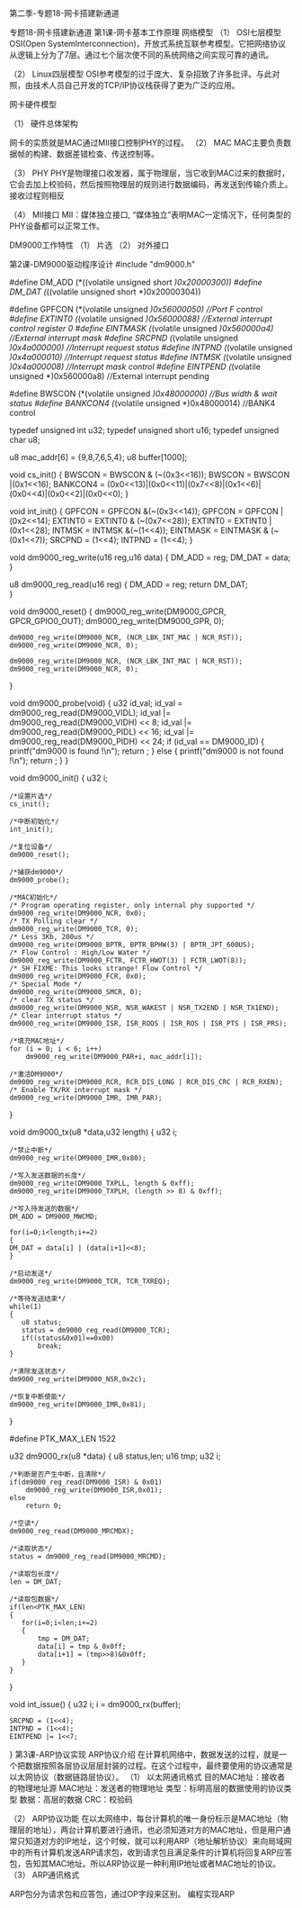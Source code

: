 第二季-专题18-网卡搭建新通道 

专题18-网卡搭建新通道
第1课-网卡基本工作原理
网络模型
（1）     OSI七层模型
OSI(Open SystemInterconnection)，开放式系统互联参考模型。它把网络协议从逻辑上分为了7层。通过七个层次使不同的系统网络之间实现可靠的通讯。
 
 
 
（2）     Linux四层模型
OSI参考模型的过于庞大、复杂招致了许多批评。与此对照，由技术人员自己开发的TCP/IP协议栈获得了更为广泛的应用。
 
 
网卡硬件模型
 
（1）     硬件总体架构
 
网卡的实质就是MAC通过MII接口控制PHY的过程。
（2）     MAC
MAC主要负责数据帧的构建、数据差错检查、传送控制等。
 
 
（3）     PHY
PHY是物理接口收发器，属于物理层，当它收到MAC过来的数据时，它会去加上校验码，然后按照物理层的规则进行数据编码，再发送到传输介质上。接收过程则相反
 
（4）     MII接口
MII：媒体独立接口, “媒体独立”表明MAC一定情况下，任何类型的PHY设备都可以正常工作。
 
 
DM9000工作特性
（1）     片选
（2）     对外接口
 
第2课-DM9000驱动程序设计
#include "dm9000.h"
 
#define DM_ADD (*((volatile unsigned short *)0x20000300))
#define DM_DAT (*((volatile unsigned short *)0x20000304))
 
#define GPFCON    (*(volatile unsigned *)0x56000050) //Port F control
#define EXTINT0   (*(volatile unsigned *)0x56000088) //External interrupt control register 0
#define EINTMASK  (*(volatile unsigned *)0x560000a4) //External interrupt mask
#define SRCPND     (*(volatile unsigned *)0x4a000000) //Interrupt request status
#define INTPND     (*(volatile unsigned *)0x4a000010) //Interrupt request status
#define INTMSK     (*(volatile unsigned *)0x4a000008) //Interrupt mask control
#define EINTPEND  (*(volatile unsigned *)0x560000a8) //External interrupt pending
 
#define BWSCON    (*(volatile unsigned *)0x48000000) //Bus width & wait status
#define BANKCON4  (*(volatile unsigned *)0x48000014) //BANK4 control
 
 
typedef unsigned int u32;
typedef unsigned short u16;
typedef unsigned char u8;
 
 
u8 mac_addr[6] = {9,8,7,6,5,4};
u8 buffer[1000];
 
void cs_init()
{
    BWSCON = BWSCON & (~(0x3<<16));
    BWSCON = BWSCON |(0x1<<16);
    BANKCON4 = (0x0<<13)|(0x0<<11)|(0x7<<8)|(0x1<<6)|(0x0<<4)|(0x0<<2)|(0x0<<0);
}
 
void int_init()
{
    GPFCON = GPFCON &(~(0x3<<14));
    GPFCON = GPFCON |(0x2<<14);
    EXTINT0 = EXTINT0 & (~(0x7<<28));
    EXTINT0 = EXTINT0 | (0x1<<28);
    INTMSK = INTMSK &(~(1<<4));
    EINTMASK = EINTMASK & (~(0x1<<7));
    SRCPND = (1<<4);
    INTPND = (1<<4);
}
 
void dm9000_reg_write(u16 reg,u16 data)
{
    DM_ADD = reg;
    DM_DAT = data;  
}
 
u8 dm9000_reg_read(u16 reg)
{
    DM_ADD = reg;
    return DM_DAT;  
}
 
void dm9000_reset()
{
    dm9000_reg_write(DM9000_GPCR, GPCR_GPIO0_OUT);
    dm9000_reg_write(DM9000_GPR, 0);  
   
    dm9000_reg_write(DM9000_NCR, (NCR_LBK_INT_MAC | NCR_RST));
    dm9000_reg_write(DM9000_NCR, 0);
   
    dm9000_reg_write(DM9000_NCR, (NCR_LBK_INT_MAC | NCR_RST));
    dm9000_reg_write(DM9000_NCR, 0);
}
 
void dm9000_probe(void)
{
    u32 id_val;
    id_val = dm9000_reg_read(DM9000_VIDL);
    id_val |= dm9000_reg_read(DM9000_VIDH) << 8;
    id_val |= dm9000_reg_read(DM9000_PIDL) << 16;
    id_val |= dm9000_reg_read(DM9000_PIDH) << 24;
    if (id_val == DM9000_ID) {
        printf("dm9000 is found !\n");
        return ;
    } else {
        printf("dm9000 is not found !\n");
        return ;
    }
}
 
void dm9000_init()
{
    u32 i;
   
    /*设置片选*/
    cs_init();
   
    /*中断初始化*/
    int_init();
   
    /*复位设备*/
    dm9000_reset();
   
    /*捕获dm9000*/
    dm9000_probe();
   
    /*MAC初始化*/
    /* Program operating register, only internal phy supported */
    dm9000_reg_write(DM9000_NCR, 0x0);
    /* TX Polling clear */
    dm9000_reg_write(DM9000_TCR, 0);
    /* Less 3Kb, 200us */
    dm9000_reg_write(DM9000_BPTR, BPTR_BPHW(3) | BPTR_JPT_600US);
    /* Flow Control : High/Low Water */
    dm9000_reg_write(DM9000_FCTR, FCTR_HWOT(3) | FCTR_LWOT(8));
    /* SH FIXME: This looks strange! Flow Control */
    dm9000_reg_write(DM9000_FCR, 0x0);
    /* Special Mode */
    dm9000_reg_write(DM9000_SMCR, 0);
    /* clear TX status */
    dm9000_reg_write(DM9000_NSR, NSR_WAKEST | NSR_TX2END | NSR_TX1END);
    /* Clear interrupt status */
    dm9000_reg_write(DM9000_ISR, ISR_ROOS | ISR_ROS | ISR_PTS | ISR_PRS);
   
    /*填充MAC地址*/
    for (i = 0; i < 6; i++)
        dm9000_reg_write(DM9000_PAR+i, mac_addr[i]);
   
    /*激活DM9000*/
    dm9000_reg_write(DM9000_RCR, RCR_DIS_LONG | RCR_DIS_CRC | RCR_RXEN);
    /* Enable TX/RX interrupt mask */
    dm9000_reg_write(DM9000_IMR, IMR_PAR);
}
 
void dm9000_tx(u8 *data,u32 length)
{
    u32 i;
   
    /*禁止中断*/
    dm9000_reg_write(DM9000_IMR,0x80);
   
    /*写入发送数据的长度*/
    dm9000_reg_write(DM9000_TXPLL, length & 0xff);
    dm9000_reg_write(DM9000_TXPLH, (length >> 8) & 0xff);
   
    /*写入待发送的数据*/
    DM_ADD = DM9000_MWCMD;
  
    for(i=0;i<length;i+=2)
    {
    DM_DAT = data[i] | (data[i+1]<<8);
    }
   
    /*启动发送*/
    dm9000_reg_write(DM9000_TCR, TCR_TXREQ);
   
    /*等待发送结束*/
    while(1)
    {
       u8 status;
       status = dm9000_reg_read(DM9000_TCR);
       if((status&0x01)==0x00)
           break;
    }
   
    /*清除发送状态*/
    dm9000_reg_write(DM9000_NSR,0x2c);
   
    /*恢复中断使能*/
    dm9000_reg_write(DM9000_IMR,0x81);
}
 
#define PTK_MAX_LEN 1522
 
u32 dm9000_rx(u8 *data)
{
    u8 status,len;
    u16 tmp;
    u32 i;
   
    /*判断是否产生中断，且清除*/
    if(dm9000_reg_read(DM9000_ISR) & 0x01)
        dm9000_reg_write(DM9000_ISR,0x01);
    else
        return 0;
       
    /*空读*/
    dm9000_reg_read(DM9000_MRCMDX);
   
    /*读取状态*/
    status = dm9000_reg_read(DM9000_MRCMD);
   
    /*读取包长度*/
    len = DM_DAT;
   
    /*读取包数据*/
    if(len<PTK_MAX_LEN)
    {
       for(i=0;i<len;i+=2)
       {
           tmp = DM_DAT;
           data[i] = tmp & 0x0ff;
           data[i+1] = (tmp>>8)&0x0ff;
       }
    }
}
 
void int_issue()
{
    u32 i;
    i = dm9000_rx(buffer);
   
    SRCPND = (1<<4);
    INTPND = (1<<4);
    EINTPEND |= 1<<7;
}
第3课-ARP协议实现
ARP协议介绍
在计算机网络中，数据发送的过程，就是一个把数据按照各层协议层层封装的过程。在这个过程中，最终要使用的协议通常是以太网协议（数据链路层协议）。
（1）     以太网通讯格式
目的MAC地址：接收者的物理地址源
MAC地址：发送者的物理地址
类型：标明高层的数据使用的协议类型
数据：高层的数据
CRC：校验码
 
（2）     ARP协议功能
在以太网络中，每台计算机的唯一身份标示是MAC地址（物理层的地址），两台计算机要进行通讯，也必须知道对方的MAC地址，但是用户通常只知道对方的IP地址，这个时候，就可以利用ARP（地址解析协议）来向局域网中的所有计算机发送ARP请求包，收到请求包且满足条件的计算机将回复ARP应答包，告知其MAC地址。所以ARP协议是一种利用IP地址或者MAC地址的协议。
（3）     ARP通讯格式
 
ARP包分为请求包和应答包，通过OP字段来区别。
编程实现ARP